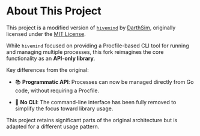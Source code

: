 # About This Project

This project is a modified version of [`hivemind`](https://github.com/DarthSim/hivemind) by [DarthSim](https://github.com/DarthSim), originally licensed under the [MIT License](LICENSE).

While `hivemind` focused on providing a Procfile-based CLI tool for running and managing multiple processes, this fork reimagines the core functionality as an **API-only library**.

Key differences from the original:

- 📚 **Programmatic API**: Processes can now be managed directly from Go code, without requiring a Procfile.

- 🚫 **No CLI**: The command-line interface has been fully removed to simplify the focus toward library usage.

This project retains significant parts of the original architecture but is adapted for a different usage pattern.

